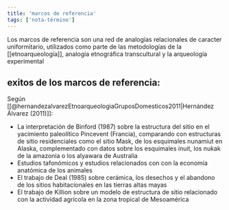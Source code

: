 ```yaml
---
title: 'marcos de referencia'
tags: ['nota-término']
---
```

Los marcos de referencia son una red de analogías relacionales de caracter uniformitario, utilizados como parte de las metodologías de la [[etnoarqueología]], analogía etnográfica transcultural y la arqueología experimental

## exitos de los marcos de referencia:

Según [[@hernandezalvarezEtnoarqueologiaGruposDomesticos2011|Hernández Álvarez (2011)]]:

- La interpretación de Binford (1987) sobre la estructura del sitio en el yacimiento paleolítico Pincevent (Francia), comparando con estructuras de sitio residenciales como el sitio Mask, de los esquimales nunamiut en Alaska, complementado con datos sobre los esquimales inuit, los nukak de la amazonia o los alyawara de Australia
- Estudios tafonómicos y estudios relacionados con con la economía anatómica de los animales
- El trabajo de Deal (1985) sobre cerámica, los desechos y el abandono de los sitios habitacionales en las tierras altas mayas
- El trabajo de Killion sobre un modelo de estructura de sitio relacionado con la actividad agrícola en la zona tropical de Mesoamérica 